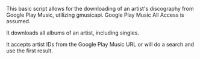This basic script allows for the downloading of an artist's discography from Google Play Music, utilizing gmusicapi.
Google Play Music All Access is assumed.

It downloads all albums of an artist, including singles.

It accepts artist IDs from the Google Play Music URL or will do a search and use the first result.
